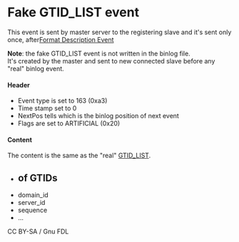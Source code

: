# Fake GTID\_LIST event

This event is sent by master server to the registering slave and it's sent only once, after[Format Description Event](format_description_event.md)

**Note**: the fake GTID\_LIST event is not written in the binlog file.\
It's created by the master and sent to new connected slave before any "real" binlog event.

#### Header

* Event type is set to 163 (0xa3)
* Time stamp set to 0
* NextPos tells which is the binlog position of next event
* Flags are set to ARTIFICIAL (0x20)

#### Content

The content is the same as the "real" [GTID\_LIST](gtid_list_event.md).

* ## of GTIDs
* domain\_id
* server\_id
* sequence
* ...

CC BY-SA / Gnu FDL
